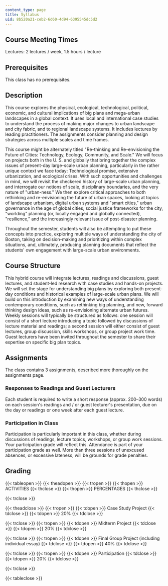 ```yaml
---
content_type: page
title: Syllabus
uid: 8b520a21-ceb2-6d60-4d94-6395545dc5d2
---
```


Course Meeting Times
--------------------

Lectures: 2 lectures / week, 1.5 hours / lecture

Prerequisites
-------------

This class has no prerequisites.

Description
-----------

This course explores the physical, ecological, technological, political, economic, and cultural implications of big plans and mega-urban landscapes in a global context. It uses local and international case studies to understand the process of making major changes to urban landscape and city fabric, and to regional landscape systems. It includes lectures by leading practitioners. The assignments consider planning and design strategies across multiple scales and time frames.

This course might be alternately titled "Re-thinking and Re-envisioning the Future of Cities: Technology, Ecology, Community, and Scale." We will focus on projects both in the U. S. and globally that bring together the complex issues of present-day large-scale urban planning, particularly in the rather unique context we face today: Technological promise, extensive urbanization, and ecological crises. With such opportunities and challenges in mind, we will revisit the checkered history of large-scale urban planning, and interrogate our notions of scale, disciplinary boundaries, and the very nature of "urban-ness." We then explore critical approaches to both rethinking and re-envisioning the future of urban spaces, looking at topics of landscape urbanism, digital urban systems and "smart cities," urban governance in the age of global cities, social justice frameworks for the city, "worlding" planning (or, locally engaged and globally connected), "resilience," and the increasingly relevant issue of post-disaster planning.

Throughout the semester, students will also be attempting to put these concepts into practice, exploring multiple ways of understanding the city of Boston, taking on decision-making and prioritizing within complex situations, and, ultimately, producing planning documents that reflect the students' own engagement with large-scale urban environments.

Course Structure
----------------

This hybrid course will integrate lectures, readings and discussions, guest lectures, and student-led research with case studies and hands-on projects. We will set the stage for understanding big plans by exploring both present-day conditions and historical examples of large-scale urban plans. We will build on this introduction by examining new ways of understanding contemporary conditions, such as rethinking big planning, and new, forward thinking design ideas, such as re-envisioning alternate urban futures. Weekly sessions will typically be structured as follows: one session will consist of a short lecture introducing a topic followed by discussions of lecture material and readings; a second session will either consist of guest lectures, group discussion, skills workshops, or group project work time. Guest lecturers have been invited throughout the semester to share their expertise on specific big plan topics.

Assignments
-----------

The class contains 3 assignments, described more thoroughly on the assignments page.

### Responses to Readings and Guest Lecturers

Each student is required to write a short response (approx. 200–300 words) on each session's readings and / or guest lecturer's presentation, due on the day or readings or one week after each guest lecture.

### Participation in Class

Participation is particularly important in this class, whether during discussions of readings, lecture topics, workshops, or group work sessions. Your participation grade will reflect this. Attendance is part of your participation grade as well. More than three sessions of unexcused absences, or excessive lateness, will be grounds for grade penalties.

Grading
-------

{{< tableopen >}}
{{< theadopen >}}
{{< tropen >}}
{{< thopen >}}
ACTIVITIES
{{< thclose >}}
{{< thopen >}}
PERCENTAGES
{{< thclose >}}

{{< trclose >}}

{{< theadclose >}}
{{< tropen >}}
{{< tdopen >}}
Case Study Project
{{< tdclose >}}
{{< tdopen >}}
20%
{{< tdclose >}}

{{< trclose >}}
{{< tropen >}}
{{< tdopen >}}
Midterm Project
{{< tdclose >}}
{{< tdopen >}}
20%
{{< tdclose >}}

{{< trclose >}}
{{< tropen >}}
{{< tdopen >}}
Final Group Project (including individual essay)
{{< tdclose >}}
{{< tdopen >}}
40%
{{< tdclose >}}

{{< trclose >}}
{{< tropen >}}
{{< tdopen >}}
Participation
{{< tdclose >}}
{{< tdopen >}}
20%
{{< tdclose >}}

{{< trclose >}}

{{< tableclose >}}